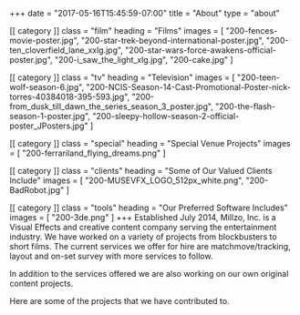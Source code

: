 +++
date = "2017-05-16T15:45:59-07:00"
title = "About"
type = "about"

[[ category ]]
class = "film"
heading = "Films"
images = [ "200-fences-movie-poster.jpg", "200-star-trek-beyond-international-poster.jpg", "200-ten_cloverfield_lane_xxlg.jpg", "200-star-wars-force-awakens-official-poster.jpg", "200-i_saw_the_light_xlg.jpg", "200-cake.jpg" ]

[[ category ]]
class = "tv"
heading = "Television"
images = [ "200-teen-wolf-season-6.jpg", "200-NCIS-Season-14-Cast-Promotional-Poster-nick-torres-40384018-395-593.jpg", "200-from_dusk_till_dawn_the_series_season_3_poster.jpg", "200-the-flash-season-1-poster.jpg", "200-sleepy-hollow-season-2-official-poster_JPosters.jpg" ]

[[ category ]]
class = "special"
heading = "Special Venue Projects"
images = [ "200-ferrariland_flying_dreams.png" ]

[[ category ]]
class = "clients"
heading = "Some of Our Valued Clients Include"
images = [ "200-MUSEVFX_LOGO_512px_white.png", "200-BadRobot.jpg" ]

[[ category ]]
class = "tools"
heading = "Our Preferred Software Includes"
images = [ "200-3de.png" ]
+++
Established July 2014, Millzo, Inc. is a Visual Effects and creative content company serving the entertainment industry.
We have worked on a variety of projects from blockbusters to short films. The current services we offer for hire are matchmove/tracking, layout and on-set survey with more services to follow.

In addition to the services offered we are also working on our own original content projects.

Here are some of the projects that we have contributed to.
